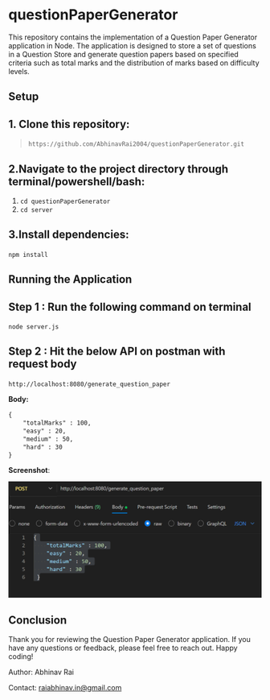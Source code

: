 # questionPaperGenerator

This repository contains the implementation of a Question Paper Generator application in Node. The application is designed to store a set of questions in a Question Store and generate question papers based on specified criteria such as total marks and the distribution of marks based on difficulty levels.

## Setup

## 1. Clone this repository: 
>`https://github.com/AbhinavRai2004/questionPaperGenerator.git`

## 2.Navigate to the project directory through terminal/powershell/bash: 
1. `cd questionPaperGenerator`
2.  `cd server`

## 3.Install dependencies:
 `npm install`

## Running the Application

## Step 1 : Run the following command on terminal
 `node server.js`
## Step 2 : Hit the below API on postman with request body
 `http://localhost:8080/generate_question_paper`

**Body:**
```
{
    "totalMarks" : 100,
    "easy" : 20,
    "medium" : 50,
    "hard" : 30       
}
```

**Screenshot**:

![Alt Text](image.png)
  
## Conclusion
Thank you for reviewing the Question Paper Generator application. If you have any questions or feedback, please feel free to reach out. Happy coding!

Author: Abhinav Rai

Contact: <raiabhinav.in@gmail.com>
